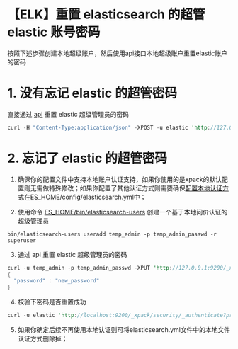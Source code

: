 # 【ELK】重置 elasticsearch 的超管 elastic 账号密码


<!--more-->



按照下述步骤创建本地超级账户，然后使用api接口本地超级账户重置elastic账户的密码

# 1. 没有忘记 elastic 的超管密码

直接通过 [api](https://www.elastic.co/guide/en/elasticsearch/reference/7.6/security-api-change-password.html) 重置 elastic 超级管理员的密码

```rust
curl -H "Content-Type:application/json" -XPOST -u elastic 'http://127.0.0.1:9200/_xpack/security/user/elastic/_password' -d '{ "password" : "newpassword" }'
```

# 2. 忘记了 elastic 的超管密码

1. 确保你的配置文件中支持本地账户认证支持，如果你使用的是xpack的默认配置则无需做特殊修改；如果你配置了其他认证方式则需要确保[配置本地认证方式](https://www.elastic.co/guide/en/elasticsearch/reference/7.12/configuring-security.html)在ES_HOME/config/elasticsearch.yml中；

2. 使用命令 [ES_HOME/bin/elasticsearch-users](https://www.elastic.co/guide/en/elasticsearch/reference/7.6/users-command.html) 创建一个基于本地问价认证的超级管理员

```undefined
bin/elasticsearch-users useradd temp_admin -p temp_admin_passwd -r superuser
```

3.  通过 api 重置 elastic 超级管理员的密码

```rust
curl -u temp_admin -p temp_admin_passwd -XPUT 'http://127.0.0.1:9200/_xpack/security/user/elastic/_password' -H 'Content-Type: application/json' -d'
{
  "password" : "new_password"
}
```

4. 校验下密码是否重置成功

```rust
curl -u elastic 'http://localhost:9200/_xpack/security/_authenticate?pretty'
```

5. 如果你确定后续不再使用本地认证则可将elasticsearch.yml文件中的本地文件认证方式删除掉；


